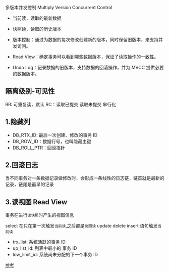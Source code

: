 多版本并发控制 Multiply Version Concurrent Control

- 当前读，读取的最新数据
- 快照读，读取的历史版本

- 版本控制：通过为数据的每次修改创建新的版本，同时保留旧版本，来支持并发访问。
- Read View：确定事务可以看到哪些数据版本，保证了读取操作的一致性。
- Undo Log：记录数据的旧版本，支持数据的回滚操作，并为 MVCC 提供必要的数据版本。

## 隔离级别-可见性

RR: 可重复读，默认
RC：读取已提交
读取未提交
串行化

## 1.隐藏列

- DB_RTX_ID: 最后一次创建、修改的事务 ID
- DB_ROW_ID：数据行号，也叫隐藏主键
- DB_ROLL_PTR：回滚指针

## 2.回滚日志

当不同事务对一条数据记录做修改时，会形成一条线性的日志链，链首就是最新的记录，链尾是最早的记录

## 3.读视图 Read View

事务在进行`读快照`时产生的视图信息

select 在只在第一次触发`当前读`,之后都是`快照读`
update delete insert 语句触发`当前读`

- trx_list: 系统活跃的事务 ID
- up_list_id: 列表中最小的 事务 ID
- low_limit_id: 系统尚未分配的下一个事务 ID

[参考](https://www.bilibili.com/video/BV1EM4y1c7nk?p=11&vd_source=29954a52608497ee1a304ca105f8cb17)
